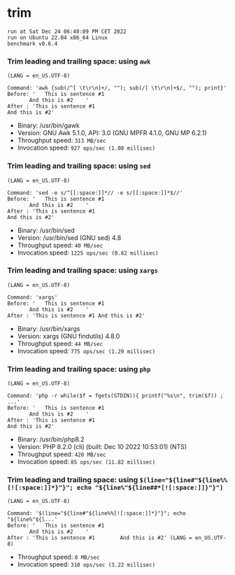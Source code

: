 # trim
 
    run at Sat Dec 24 06:40:09 PM CET 2022
    run on Ubuntu 22.04 x86_64 Linux
    benchmark v0.6.4
 
### Trim leading and trailing space: using `awk`
    (LANG = en_US.UTF-8)
```shell
Command: 'awk {sub(/^[ \t\r\n]+/, ""); sub(/[ \t\r\n]+$/, ""); print}'
Before: '   This is sentence #1
       And this is #2    '
After : 'This is sentence #1
And this is #2'
```
* Binary: /usr/bin/gawk
* Version: GNU Awk 5.1.0, API: 3.0 (GNU MPFR 4.1.0, GNU MP 6.2.1)
* Throughput speed: `313 MB/sec`
* Invocation speed: `927 ops/sec (1.08 millisec)`

### Trim leading and trailing space: using `sed`
    (LANG = en_US.UTF-8)
```shell
Command: 'sed -e s/^[[:space:]]*// -e s/[[:space:]]*$//'
Before: '   This is sentence #1
       And this is #2    '
After : 'This is sentence #1
And this is #2'
```
* Binary: /usr/bin/sed
* Version: /usr/bin/sed (GNU sed) 4.8
* Throughput speed: `40 MB/sec`
* Invocation speed: `1225 ops/sec (0.82 millisec)`

### Trim leading and trailing space: using `xargs`
    (LANG = en_US.UTF-8)
```shell
Command: 'xargs'
Before: '   This is sentence #1
       And this is #2    '
After : 'This is sentence #1 And this is #2'
```
* Binary: /usr/bin/xargs
* Version: xargs (GNU findutils) 4.8.0
* Throughput speed: `44 MB/sec`
* Invocation speed: `775 ops/sec (1.29 millisec)`

### Trim leading and trailing space: using `php`
    (LANG = en_US.UTF-8)
```shell
Command: 'php -r while($f = fgets(STDIN)){ printf("%s\n", trim($f)) ; ...'
Before: '   This is sentence #1
       And this is #2    '
After : 'This is sentence #1
And this is #2'
```
* Binary: /usr/bin/php8.2
* Version: PHP 8.2.0 (cli) (built: Dec 10 2022 10:53:01) (NTS)
* Throughput speed: `420 MB/sec`
* Invocation speed: `85 ops/sec (11.82 millisec)`

### Trim leading and trailing space: using `$(line="${line#"${line%%[![:space:]]*}"}"; echo "${line%"${line##*[![:space:]]}"}")`
    (LANG = en_US.UTF-8)
```shell
Command: '$(line="${line#"${line%%[![:space:]]*}"}"; echo "${line%"${l...'
Before: '   This is sentence #1
       And this is #2    '
After : 'This is sentence #1        And this is #2' (LANG = en_US.UTF-8)
```
* Throughput speed: `0 MB/sec`
* Invocation speed: `310 ops/sec (3.22 millisec)`


